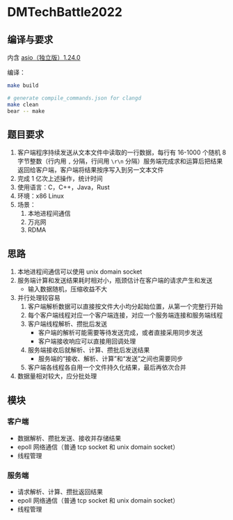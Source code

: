 # DMTechBattle2022
## 编译与要求
内含 [asio（独立版）1.24.0](http://think-async.com/Asio/)

编译：
```bash
make build

# generate compile_commands.json for clangd
make clean
bear -- make
```

## 题目要求
1. 客户端程序持续发送从文本文件中读取的一行数据，每行有 16-1000 个随机 8 字节整数（行内用 `,` 分隔，行间用 `\r\n` 分隔）服务端完成求和运算后把结果返回给客户端，客户端将结果按序写入到另一文本文件
2. 完成 1 亿次上述操作，统计时间
3. 使用语言：C，C++，Java，Rust
4. 环境：x86 Linux
5. 场景：
    1. 本地进程间通信
    2. 万兆网
    3. RDMA

## 思路
1. 本地进程间通信可以使用 unix domain socket
2. 服务端计算和发送结果耗时相对小，瓶颈估计在客户端的请求产生和发送
    - 输入数据随机，压缩收益不大
3. 并行处理较容易
    1. 客户端解析数据可以直接按文件大小均分起始位置，从第一个完整行开始
    2. 每个客户端线程对应一个客户端连接，对应一个服务端连接和服务端线程
    3. 客户端线程解析、攒批后发送
        - 客户端的解析可能需要等待发送完成，或者直接采用同步发送
        - 客户端接收响应可以直接用回调处理
    4. 服务端接收后就解析、计算、攒批后发送结果
        - 服务端的“接收、解析、计算”和“发送”之间也需要同步
    5. 客户端各线程各自用一个文件持久化结果，最后再依次合并
4. 数据量相对较大，应分批处理

## 模块
### 客户端
- 数据解析、攒批发送、接收并存储结果
- epoll 网络通信（普通 tcp socket 和 unix domain socket）
- 线程管理

### 服务端
- 请求解析、计算、攒批返回结果
- epoll 网络通信（普通 tcp socket 和 unix domain socket）
- 线程管理
